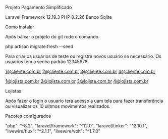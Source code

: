 Projeto Pagamento Simplificado

Laravel Framework 12.19.3
PHP 8.2.26
Banco Sqlite

Como instalar

Após baixar o projeto do git rode o comando

php artisan migrate:fresh --seed     

Para criar os usuários de teste ou registre novos usuário se necessário. Os usuarios tem a senha padrão 12345678

1@cliente.com.br
2@cliente.com.br
3@cliente.com.br
4@cliente.com.br

1@lojista.com.br
2@lojista.com.br
3@lojista.com.br
4@lojista.com.br

Lojistas

Após fazer o login o usuario terá acesso a uam tela para fazer transferência ou visualizar os 10 ulitmos movimentos realizados.

Pacotes  configurados

"php": "^8.2",
"laravel/framework": "^12.0",
"laravel/tinker": "^2.10.1",
"livewire/flux": "^2.1.1",
"livewire/volt": "^1.7.0"
